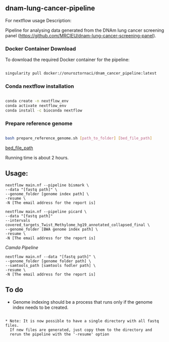 ## dnam-lung-cancer-pipeline

For nextflow usage Description:

Pipeline for analysing data generated from the DNAm lung cancer screening panel (https://github.com/MRCIEU/dnam-lung-cancer-screening-panel).

### Docker Container Download

To download the required Docker container for the pipeline:

```bash

singularity pull docker://onuroztornaci/dnam_cancer_pipeline:latest

```

### Conda nextflow installation

```bash

conda create -n nextflow_env
conda activate nextflow_env
conda install -c bioconda nextflow

```

### Prepare reference genome 

```bash

bash prepare_reference_genome.sh [path_to_folder] [bed_file_path]

```

[bed_file_path](https://github.com/MRCIEU/dnam-lung-cancer-pipeline/raw/main/data/)

Running time is about 2 hours.

## Usage: 

```
nextflow main.nf --pipeline bismark \
--data "[fastq path]" \
--genome_folder [genome index path] \
-resume \
-N [The email address for the report is]

nextflow main.nf --pipeline picard \
--data "[fastq path]" 
--intervals covered_targets_Twist_Methylome_hg19_annotated_collapsed_final \
--genome_folder [BWA genome index path] \
-resume \
-N [The email address for the report is]
```

*Camda Pipeline*

```
nextflow main.nf --data "[fastq path]" \ 
--genome_folder [genome folder path] \
--samtools_path [samtools fodler path] \
-resume \
-N [The email address for the report is]
```

## To do

* Genome indexing should be a process that runs only if the genome index needs to be created.
```

* Note: It is now possible to have a single directory with all fastq files.
  If new files are generated, just copy them to the directory and
  rerun the pipeline with the '-resume' option
